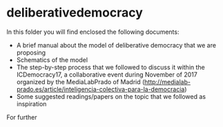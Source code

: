 # deliberativedemocracy

In this folder you will find enclosed the following documents: 
- A brief manual about the model of deliberative democracy that we are proposing
- Schematics of the model
- The step-by-step process that we followed to discuss it within the ICDemocracy17, a collaborative event during November of 2017 organized by the MediaLabPrado of Madrid (http://medialab-prado.es/article/inteligencia-colectiva-para-la-democracia)
- Some suggested readings/papers on the topic that we followed as inspiration

For further 
